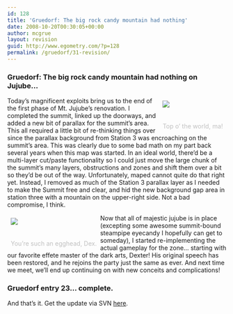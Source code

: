 ```yaml
---
id: 128
title: 'Gruedorf: The big rock candy mountain had nothing'
date: 2008-10-20T00:30:05+00:00
author: mcgrue
layout: revision
guid: http://www.egometry.com/?p=128
permalink: /gruedorf/31-revision/
---
```

### Gruedorf: The big rock candy mountain had nothing on Jujube&#8230;

<div style="float: right; padding: 4px; margin: 4px;">
  <img src=/files/gruedorf_challenge/023/2008-03-31_1-jujube_summit.png><br /> <span style="color: silver; font-size: -1;"><br /> <br />Top o&#8217; the world, ma!</span>
</div>

Today&#8217;s magnificent exploits bring us to the end of the first phase of Mt. Jujube&#8217;s renovation. I completed the summit, linked up the doorways, and added a new bit of parallax for the summit&#8217;s area. This all required a little bit of re-thinking things over since the parallax background from Station 3 was encroaching on the summit&#8217;s area. This was clearly due to some bad math on my part back several years when this map was started. In an ideal world, there&#8217;d be a multi-layer cut/paste functionality so I could just move the large chunk of the summit&#8217;s many layers, obstructions and zones and shift them over a bit so they&#8217;d be out of the way. Unfortunately, maped cannot quite do that right yet. Instead, I removed as much of the Station 3 parallax layer as I needed to make the Summit free and clear, and hid the new background gap area in station three with a mountain on the upper-right side. Not a bad compromise, I think.

<div style="float: left; padding: 4px; margin: 4px;">
  <img src=/files/gruedorf_challenge/023/2008-03-31_0-jujube_dexter.png><br /> <span style="color: silver; font-size: -1;"><br /> <br />You&#8217;re such an egghead, Dex.</span>
</div>

Now that all of majestic jujube is in place (excepting some awesome summit-bound steampipe eyecandy I hopefully can get to someday), I started re-implementing the actual gameplay for the zone&#8230; starting with our favorite effete master of the dark arts, Dexter! His original speech has been restored, and he rejoins the party just the same as ever. And next time we meet, we&#8217;ll end up continuing on with new conceits and complications! 

### Gruedorf entry 23&#8230; complete.

And that&#8217;s it. Get the update via SVN <a href=http://verge-rpg.com/svn/sully/trunk/ target=_new>here</a>.